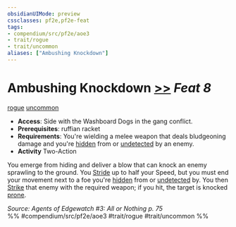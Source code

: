 ```yaml
---
obsidianUIMode: preview
cssclasses: pf2e,pf2e-feat
tags:
- compendium/src/pf2e/aoe3
- trait/rogue
- trait/uncommon
aliases: ["Ambushing Knockdown"]
---
```

# Ambushing Knockdown  [>>](rules/core-rulebook/chapter-9-playing-the-game.md#Actions "Two-Action") *Feat 8*  
[rogue](rules/traits/rogue.md "Rogue Class Trait")  [uncommon](rules/traits/uncommon.md "Uncommon Rarity Trait")  

- **Access**: Side with the Washboard Dogs in the gang conflict.
- **Prerequisites**: ruffian racket
- **Requirements**: You're wielding a melee weapon that deals bludgeoning damage and you're [hidden](rules/conditions.md#Hidden) from or [undetected](rules/conditions.md#Undetected) by an enemy.
- **Activity** Two-Action

You emerge from hiding and deliver a blow that can knock an enemy sprawling to the ground. You [Stride](rules/actions/stride.md) up to half your Speed, but you must end your movement next to a foe you're [hidden](rules/conditions.md#Hidden) from or [undetected](rules/conditions.md#Undetected) by. You then [Strike](rules/actions/strike.md) that enemy with the required weapon; if you hit, the target is knocked [prone](rules/conditions.md#Prone).

*Source: Agents of Edgewatch #3: All or Nothing p. 75*  
%% #compendium/src/pf2e/aoe3 #trait/rogue #trait/uncommon %%